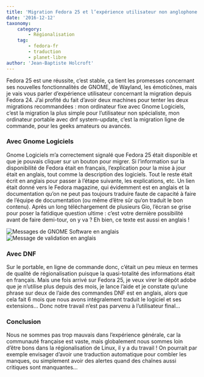 ```yaml
---
title: 'Migration Fedora 25 et l’expérience utilisateur non anglophone'
date: '2016-12-12'
taxonomy:
    category:
        - Régionalisation
    tag:
        - fedora-fr
        - traduction
        - planet-libre
author: 'Jean-Baptiste Holcroft'
---
```


Fedora 25 est une réussite, c’est stable, ça tient les promesses concernant ses nouvelles fonctionnalités de GNOME, de Wayland, les émoticônes, mais je vais vous parler d’expérience utilisateur concernant la migration depuis Fedora 24.
J’ai profité du fait d’avoir deux machines pour tenter les deux migrations recommandées :
mon ordinateur fixe avec Gnome Logiciels, c’est la migration la plus simple pour l’utilisateur non spécialiste,
mon ordinateur portable avec dnf system-update, c’est la migration ligne de commande, pour les geeks amateurs ou avancés.

### Avec Gnome Logiciels

Gnome Logiciels m’a correctement signalé que Fedora 25 était disponible et que je pouvais cliquer sur un bouton pour migrer. Si l’information sur la disponibilité de Fedora était en français, l’explication pour la mise à jour était en anglais, tout comme la description des logiciels. Tout le reste était écrit en anglais pour passer à l’étape suivante, les explications, etc. Un lien était donné vers le Fedora magazine, qui évidemment est en anglais et la documentation qu’on ne peut pas toujours traduire faute de capacité à faire de l’équipe de documentation (ou même d’être sûr qu’on traduit le bon contenu).
Après un long téléchargement de plusieurs Gio, l’écran se grise pour poser la fatidique question ultime : c’est votre dernière possibilité avant de faire demi-tour, on y va ? Eh bien, ce texte est aussi en anglais !

![Messages de GNOME Software en anglais]({filename}/images/2016-11-25-Textes-Gnome-Logiciels.png)
![Message de validation en anglais]({filename}/images/2016-11-25-Message-validation-ultime.png)

### Avec DNF

Sur le portable, en ligne de commande donc, c’était un peu mieux en termes de qualité de régionalisation puisque la quasi-totalité des informations était en français. Mais une fois arrivé sur Fedora 25, je veux virer le dépôt adobe que je n’utilise plus depuis des mois, je lance l’aide et je constate qu’une phrase sur deux de l’aide des commandes DNF est en anglais, alors que cela fait 6 mois que nous avons intégralement traduit le logiciel et ses extensions… Donc notre travail n’est pas parvenu à l’utilisateur final…

### Conclusion

Nous ne sommes pas trop mauvais dans l’expérience générale, car la communauté française est vaste, mais globalement nous sommes loin d’être bons dans la régionalisation de Linux, il y a du travail ! On pourrait par exemple envisager d’avoir une traduction automatique pour combler les manques, ou simplement avoir des alertes quand des chaînes aussi critiques sont manquantes…
